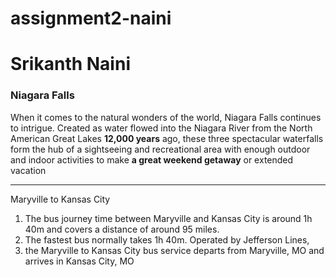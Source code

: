 # assignment2-naini
# Srikanth Naini
### Niagara Falls
When it comes to the natural wonders of the world, Niagara Falls continues to intrigue. Created as water flowed into the Niagara River from the North American Great Lakes **12,000 years** ago, these three spectacular waterfalls form the hub of a sightseeing and recreational area with enough outdoor and indoor activities to make **a great weekend getaway** or extended vacation


--- 
Maryville to Kansas City 
1. The bus journey time between Maryville and Kansas City is around 1h 40m and covers a distance of around 95 miles. 
2. The fastest bus normally takes 1h 40m. Operated by Jefferson Lines,
3. the Maryville to Kansas City bus service departs from Maryville, MO and arrives in Kansas City, MO

